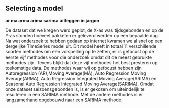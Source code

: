 ## Selecting a model

**ar ma arma arima sarima uitleggen in jargon**

De dataset dat we kregen werd geplot, de X-as was tijdsgebonden en op de Y-as stonden hoeveel pakketen er geleverd werden op een bepaalde dag. Na wat onderzoek te hebben gedaan op internet kwamen we al snel op een dergelijke TimeSeries model uit. Dit model heeft in totaal 11 verschillende soorten methodes om een vorspelling op te zetten, er is gefocust op de eerste vijf methodes voor die onderzoek omdat dit de meest gebruikte methodes zijn. Tevens blijkt dat deze vijf methodes het best presteren op toekomstige data. De methodes waar wij op gefocust hebben zijn Autoregression (AR),Moving Average(MA), Auto Regression Moving Average(ARMA), Auto Regression Integrated Moving Average(ARIMA) en Seasonal Auto Regression Integrated Moving Average(SARIMA). Omdat onze dataset seizoensgebonden is, is er gekozen om uiteindelijk te resulteren in een SARIMA methode. Met de andere methodes is er langzamerhand opgebouwd naar een SARIMA methode. 

